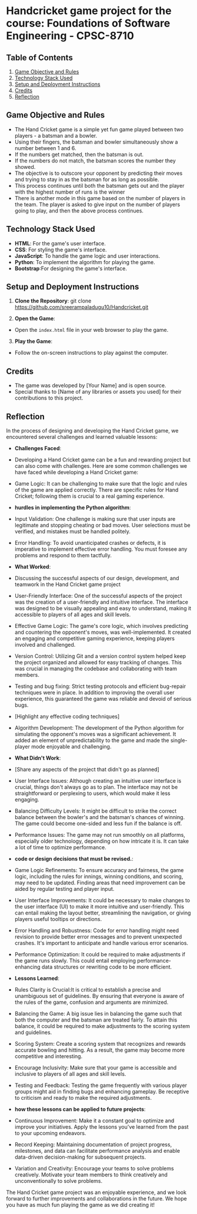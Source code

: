 # Handcricket game project for the course: Foundations of Software Engineering - CPSC-8710

## Table of Contents
1. [Game Objective and Rules](#game-objective-and-rules)
2. [Technology Stack Used](#technology-stack-used)
3. [Setup and Deployment Instructions](#setup-and-deployment-instructions)
4. [Credits](#credits)
5. [Reflection](#reflection)

## Game Objective and Rules
- The Hand Cricket game is a simple yet fun game played between two players - a batsman and a bowler.
- Using their fingers, the batsman and bowler simultaneously show a number between 1 and 6.
- If the numbers get matched, then the batsman is out.
- If the numbers do not match, the batsman scores the number they showed.
- The objective is to outscore your opponent by predicting their moves and trying to stay in as the batsman for as long as possible.
- This process continues until both the batsman gets out and the player with the highest number of runs is the winner
- There is another mode in this game based on the number of players in the team. The player is asked to give input on the number of players going to play, and then the above process continues.

## Technology Stack Used
- **HTML**: For the game's user interface.
- **CSS**: For styling the game's interface.
- **JavaScript**: To handle the game logic and user interactions.
- **Python**: To implement the algorithm for playing the game.
- **Bootstrap**:For designing the game's interface.

## Setup and Deployment Instructions
1. **Clone the Repository**: git clone https://github.com/sreerampaladugu10/Handcricket.git


2. **Open the Game**:
- Open the `index.html` file in your web browser to play the game.

3. **Play the Game**:
- Follow the on-screen instructions to play against the computer.

## Credits
- The game was developed by [Your Name] and is open source.
- Special thanks to [Name of any libraries or assets you used] for their contributions to this project.

## Reflection
In the process of designing and developing the Hand Cricket game, we encountered several challenges and learned valuable lessons:

- **Challenges Faced**:
- Developing a Hand Cricket game can be a fun and rewarding project but can also come with challenges. Here are some common challenges we have faced while developing a Hand Cricket game:
- Game Logic: It can be challenging to make sure that the logic and rules of the game are applied correctly. There are specific rules for Hand Cricket; following them is crucial to a real gaming experience.

- **hurdles in implementing the Python algorithm**:
- Input Validation: One challenge is making sure that user inputs are legitimate and stopping cheating or bad moves. User selections must be verified, and mistakes must be handled politely.
- Error Handling: To avoid unanticipated crashes or defects, it is imperative to implement effective error handling. You must foresee any problems and respond to them tactfully.
- **What Worked**:
- Discussing the successful aspects of our design, development, and teamwork in the Hand Cricket game project
- User-Friendly Interface: One of the successful aspects of the project was the creation of a user-friendly and intuitive interface. The interface was designed to be visually appealing and easy to understand, making it accessible to players of all ages and skill levels.
- Effective Game Logic: The game's core logic, which involves predicting and countering the opponent's moves, was well-implemented. It created an engaging and competitive gaming experience, keeping players involved and challenged.
- Version Control: Utilizing Git and a version control system helped keep the project organized and allowed for easy tracking of changes. This was crucial in managing the codebase and collaborating with team members.
- Testing and bug fixing: Strict testing protocols and efficient bug-repair techniques were in place. In addition to improving the overall user experience, this guaranteed the game was reliable and devoid of serious bugs.
- [Highlight any effective coding techniques]
- Algorithm Development: The development of the Python algorithm for simulating the opponent's moves was a significant achievement. It added an element of unpredictability to the game and made the single-player mode enjoyable and challenging.

- **What Didn't Work**:
- [Share any aspects of the project that didn't go as planned]
- User Interface Issues: Although creating an intuitive user interface is crucial, things don't always go as to plan. The interface may not be straightforward or perplexing to users, which would make it less engaging.
- Balancing Difficulty Levels: It might be difficult to strike the correct balance between the bowler's and the batsman's chances of winning. The game could become one-sided and less fun if the balance is off.
- Performance Issues: The game may not run smoothly on all platforms, especially older technology, depending on how intricate it is. It can take a lot of time to optimize performance.
- **code or design decisions that must be revised.**:
- Game Logic Refinements: To ensure accuracy and fairness, the game logic, including the rules for innings, winning conditions, and scoring, may need to be updated. Finding areas that need improvement can be aided by regular testing and player input.
- User Interface Improvements: It could be necessary to make changes to the user interface (UI) to make it more intuitive and user-friendly. This can entail making the layout better, streamlining the navigation, or giving players useful tooltips or directions.
- Error Handling and Robustness: Code for error handling might need revision to provide better error messages and to prevent unexpected crashes. It's important to anticipate and handle various error scenarios.
- Performance Optimization: It could be required to make adjustments if the game runs slowly. This could entail employing performance-enhancing data structures or rewriting code to be more efficient.
 
- **Lessons Learned**:
- Rules Clarity is Crucial:It is critical to establish a precise and unambiguous set of guidelines. By ensuring that everyone is aware of the rules of the game, confusion and arguments are minimized.
- Balancing the Game: A big issue lies in balancing the game such that both the computer and the batsman are treated fairly. To attain this balance, it could be required to make adjustments to the scoring system and guidelines.
- Scoring System: Create a scoring system that recognizes and rewards accurate bowling and hitting. As a result, the game may become more competitive and interesting.
- Encourage Inclusivity: Make sure that your game is accessible and inclusive to players of all ages and skill levels.
- Testing and Feedback: Testing the game frequently with various player groups might aid in finding bugs and enhancing gameplay. Be receptive to criticism and ready to make the required adjustments.
-  **how these lessons can be applied to future projects**:
- Continuous Improvement: Make it a constant goal to optimize and improve your initiatives. Apply the lessons you've learned from the past to your upcoming endeavors.
- Record Keeping: Maintaining documentation of project progress, milestones, and data can facilitate performance analysis and enable data-driven decision-making for subsequent projects.
- Variation and Creativity: Encourage your teams to solve problems creatively. Motivate your team members to think creatively and unconventionally to solve problems.

The Hand Cricket game project was an enjoyable experience, and we look forward to further improvements and collaborations in the future. We hope you have as much fun playing the game as we did creating it!
